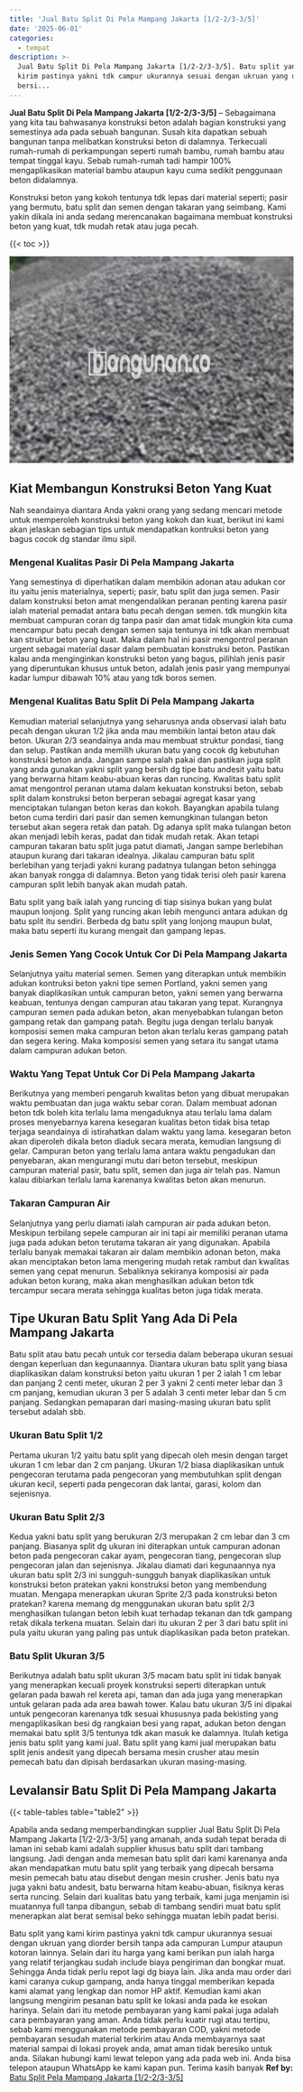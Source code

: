 ```yaml
---
title: 'Jual Batu Split Di Pela Mampang Jakarta [1/2-2/3-3/5]'
date: '2025-06-01'
categories:
  - tempat
description: >-
  Jual Batu Split Di Pela Mampang Jakarta [1/2-2/3-3/5]. Batu split yang kami
  kirim pastinya yakni tdk campur ukurannya sesuai dengan ukruan yang diorder
  bersi...
---
```


**Jual Batu Split Di Pela Mampang Jakarta \[1/2-2/3-3/5\]** – Sebagaimana yang kita tau bahwasanya konstruksi beton adalah bagian konstruksi yang semestinya ada pada sebuah bangunan. Susah kita dapatkan sebuah bangunan tanpa melibatkan konstruksi beton di dalamnya. Terkecuali rumah-rumah di perkampungan seperti rumah bambu, rumah bambu atau tempat tinggal kayu. Sebab rumah-rumah tadi hampir 100% mengaplikasikan material bambu ataupun kayu cuma sedikit penggunaan beton didalamnya.

Konstruksi beton yang kokoh tentunya tdk lepas dari material seperti; pasir yang bermutu, batu split dan semen dengan takaran yang seimbang. Kami yakin dikala ini anda sedang merencanakan bagaimana membuat konstruksi beton yang kuat, tdk mudah retak atau juga pecah.

{{< toc >}}

![Jual Batu Split Di Pela Mampang Jakarta [1/2-2/3-3/5]](/images/jual-batu-split-10.png)

## Kiat Membangun Konstruksi Beton Yang Kuat

Nah seandainya diantara Anda yakni orang yang sedang mencari metode untuk memperoleh konstruksi beton yang kokoh dan kuat, berikut ini kami akan jelaskan sebagian tips untuk mendapatkan kontruksi beton yang bagus cocok dg standar ilmu sipil.

### Mengenal Kualitas Pasir Di Pela Mampang Jakarta

Yang semestinya di diperhatikan dalam membikin adonan atau adukan cor itu yaitu jenis materialnya, seperti; pasir, batu split dan juga semen. Pasir dalam konstruksi beton amat mengendalikan peranan penting karena pasir ialah material pemadat antara batu pecah dengan semen. tdk mungkin kita membuat campuran coran dg tanpa pasir dan amat tidak mungkin kita cuma mencampur batu pecah dengan semen saja tentunya ini tdk akan membuat kan struktur beton yang kuat. Maka dalam hal ini pasir mengontrol peranan urgent sebagai material dasar dalam pembuatan konstruksi beton. Pastikan kalau anda menginginkan konstruksi beton yang bagus, pilihlah jenis pasir yang diperuntukan khusus untuk beton, adalah jenis pasir yang mempunyai kadar lumpur dibawah 10% atau yang tdk boros semen.

### Mengenal Kualitas Batu Split Di Pela Mampang Jakarta

Kemudian material selanjutnya yang seharusnya anda observasi ialah batu pecah dengan ukuran 1/2 jika anda mau membikin lantai beton atau dak beton. Ukuran 2/3 seandainya anda mau membuat struktur pondasi, tiang dan selup. Pastikan anda memilih ukuran batu yang cocok dg kebutuhan konstruksi beton anda. Jangan sampe salah pakai dan pastikan juga split yang anda gunakan yakni split yang bersih dg tipe batu andesit yaitu batu yang berwarna hitam keabu-abuan keras dan runcing. Kwalitas batu split amat mengontrol peranan utama dalam kekuatan konstruksi beton, sebab split dalam konstruksi beton berperan sebagai agregat kasar yang menciptakan tulangan beton keras dan kokoh. Bayangkan apabila tulang beton cuma terdiri dari pasir dan semen kemungkinan tulangan beton tersebut akan segera retak dan patah. Dg adanya split maka tulangan beton akan menjadi lebih keras, padat dan tidak mudah retak. Akan tetapi campuran takaran batu split juga patut diamati, Jangan sampe berlebihan ataupun kurang dari takaran idealnya. Jikalau campuran batu split berlebihan yang terjadi yakni kurang padatnya tulangan beton sehingga akan banyak rongga di dalamnya. Beton yang tidak terisi oleh pasir karena campuran split lebih banyak akan mudah patah.

Batu split yang baik ialah yang runcing di tiap sisinya bukan yang bulat maupun lonjong. Split yang runcing akan lebih mengunci antara adukan dg batu split itu sendiri. Berbeda dg batu split yang lonjong maupun bulat, maka batu seperti itu kurang mengait dan gampang lepas.

### Jenis Semen Yang Cocok Untuk Cor Di Pela Mampang Jakarta

Selanjutnya yaitu material semen. Semen yang diterapkan untuk membikin adukan kontruksi beton yakni tipe semen Portland, yakni semen yang banyak diaplikasikan untuk campuran beton, yakni semen yang berwarna keabuan, tentunya dengan campuran atau takaran yang tepat. Kurangnya campuran semen pada adukan beton, akan menyebabkan tulangan beton gampang retak dan gampang patah. Begitu juga dengan terlalu banyak komposisi semen maka campuran beton akan terlalu keras gampang patah dan segera kering. Maka komposisi semen yang setara itu sangat utama dalam campuran adukan beton.

### Waktu Yang Tepat Untuk Cor Di Pela Mampang Jakarta

Berikutnya yang memberi pengaruh kwalitas beton yang dibuat merupakan waktu pembuatan dan juga waktu sebar coran. Dalam membuat adonan beton tdk boleh kita terlalu lama mengaduknya atau terlalu lama dalam proses menyebarnya karena kesegaran kualitas beton tidak bisa tetap terjaga seandainya di istirahatkan dalam waktu yang lama. kesegaran beton akan diperoleh dikala beton diaduk secara merata, kemudian langsung di gelar. Campuran beton yang terlalu lama antara waktu pengadukan dan penyebaran, akan mengurangi mutu dari beton tersebut, meskipun campuran material pasir, batu split, semen dan juga air telah pas. Namun kalau dibiarkan terlalu lama karenanya kwalitas beton akan menurun.

### Takaran Campuran Air

Selanjutnya yang perlu diamati ialah campuran air pada adukan beton. Meskipun terbilang sepele campuran air ini tapi air memiliki peranan utama juga pada adukan beton terutama takaran air yang digunakan. Apabila terlalu banyak memakai takaran air dalam membikin adonan beton, maka akan menciptakan beton lama mengering mudah retak rambut dan kwalitas semen yang cepat menurun. Sebaliknya sekiranya komposisi air pada adukan beton kurang, maka akan menghasilkan adukan beton tdk tercampur secara merata sehingga kualitas beton juga tidak merata.

## Tipe Ukuran Batu Split Yang Ada Di Pela Mampang Jakarta

Batu split atau batu pecah untuk cor tersedia dalam beberapa ukuran sesuai dengan keperluan dan kegunaannya. Diantara ukuran batu split yang biasa diaplikasikan dalam konstruksi beton yaitu ukuran 1 per 2 ialah 1 cm lebar dan panjang 2 centi meter, ukuran 2 per 3 yakni 2 centi meter lebar dan 3 cm panjang, kemudian ukuran 3 per 5 adalah 3 centi meter lebar dan 5 cm panjang. Sedangkan pemaparan dari masing-masing ukuran batu split tersebut adalah sbb.

### Ukuran Batu Split 1/2

Pertama ukuran 1/2 yaitu batu split yang dipecah oleh mesin dengan target ukuran 1 cm lebar dan 2 cm panjang. Ukuran 1/2 biasa diaplikasikan untuk pengecoran terutama pada pengecoran yang membutuhkan split dengan ukuran kecil, seperti pada pengecoran dak lantai, garasi, kolom dan sejenisnya.

### Ukuran Batu Split 2/3

Kedua yakni batu split yang berukuran 2/3 merupakan 2 cm lebar dan 3 cm panjang. Biasanya split dg ukuran ini diterapkan untuk campuran adonan beton pada pengecoran cakar ayam, pengecoran tiang, pengecoran slup pengecoran jalan dan sejenisnya. Jikalau diamati dari kegunaannya nya ukuran batu split 2/3 ini sungguh-sungguh banyak diaplikasikan untuk konstruksi beton pratekan yakni konstruksi beton yang membendung muatan. Mengapa menerapkan ukuran Sprite 2/3 pada konstruksi beton pratekan? karena memang dg menggunakan ukuran batu split 2/3 menghasilkan tulangan beton lebih kuat terhadap tekanan dan tdk gampang retak dikala terkena muatan. Selain dari itu ukuran 2 per 3 dari batu split ini pula yaitu ukuran yang paling pas untuk diaplikasikan pada beton pratekan.

### Batu Split Ukuran 3/5

Berikutnya adalah batu split ukuran 3/5 macam batu split ini tidak banyak yang menerapkan kecuali proyek konstruksi seperti diterapkan untuk gelaran pada bawah rel kereta api, taman dan ada juga yang menerapkan untuk gelaran pada ada area bawah tower. Kalau batu ukuran 3/5 ini dipakai untuk pengecoran karenanya tdk sesuai khususnya pada bekisting yang mengaplikasikan besi dg rangkaian besi yang rapat, adukan beton dengan memakai batu split 3/5 tentunya tdk akan masuk ke dalamnya. Itulah ketiga jenis batu split yang kami jual. Batu split yang kami jual merupakan batu split jenis andesit yang dipecah bersama mesin crusher atau mesin pemecah batu dan dipisah berdasarkan ukuran masing-masing.

## Levalansir Batu Split Di Pela Mampang Jakarta

{{< table-tables table="table2" >}}

Apabila anda sedang memperbandingkan supplier Jual Batu Split Di Pela Mampang Jakarta \[1/2-2/3-3/5\] yang amanah, anda sudah tepat berada di laman ini sebab kami adalah supplier khusus batu split dari tambang langsung. Jadi dengan anda memesan batu split dari kami karenanya anda akan mendapatkan mutu batu split yang terbaik yang dipecah bersama mesin pemecah batu atau disebut dengan mesin crusher. Jenis batu nya juga yakni batu andesit, batu berwarna hitam keabu-abuan, fisiknya keras serta runcing. Selain dari kualitas batu yang terbaik, kami juga menjamin isi muatannya full tanpa dibangun, sebab di tambang sendiri muat batu split menerapkan alat berat semisal beko sehingga muatan lebih padat berisi.

Batu split yang kami kirim pastinya yakni tdk campur ukurannya sesuai dengan ukruan yang diorder bersih tanpa ada campuran Lumpur ataupun kotoran lainnya. Selain dari itu harga yang kami berikan pun ialah harga yang relatif terjangkau sudah include biaya pengiriman dan bongkar muat. Sehingga Anda tidak perlu repot lagi dg biaya lain. Jika anda mau order dari kami caranya cukup gampang, anda hanya tinggal memberikan kepada kami alamat yang lengkap dan nomor HP aktif. Kemudian kami akan langsung mengirim pesanan batu split ke lokasi anda pada ke esokan harinya. Selain dari itu metode pembayaran yang kami pakai juga adalah cara pembayaran yang aman. Anda tidak perlu kuatir rugi atau tertipu, sebab kami menggunakan metode pembayaran COD, yakni metode pembayaran sesudah material terkirim atau Anda membayarnya saat material sampai di lokasi proyek anda, amat aman tidak beresiko untuk anda. Silakan hubungi kami lewat telepon yang ada pada web ini. Anda bisa telepon ataupun WhatsApp ke kami kapan pun. Terima kasih banyak
**Ref by:** [Batu Split Pela Mampang Jakarta [1/2-2/3-3/5]](https://id.wikipedia.org/wiki/Batu)
